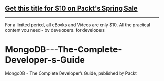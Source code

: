 


## [Get this title for $10 on Packt's Spring Sale](https://www.packt.com/V12978?utm_source=github&utm_medium=packt-github-repo&utm_campaign=spring_10_dollar_2022)
-----
For a limited period, all eBooks and Videos are only $10. All the practical content you need \- by developers, for developers

# MongoDB---The-Complete-Developer-s-Guide
MongoDB - The Complete Developer’s Guide, published by Packt
